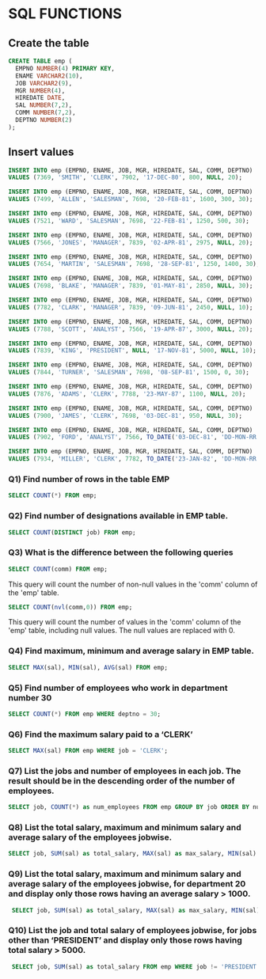 # SQL FUNCTIONS

## Create the table 

``` sql
CREATE TABLE emp (
  EMPNO NUMBER(4) PRIMARY KEY,
  ENAME VARCHAR2(10),
  JOB VARCHAR2(9),
  MGR NUMBER(4),
  HIREDATE DATE,
  SAL NUMBER(7,2),
  COMM NUMBER(7,2),
  DEPTNO NUMBER(2)
);
```

## Insert values

``` sql
INSERT INTO emp (EMPNO, ENAME, JOB, MGR, HIREDATE, SAL, COMM, DEPTNO)
VALUES (7369, 'SMITH', 'CLERK', 7902, '17-DEC-80', 800, NULL, 20);

INSERT INTO emp (EMPNO, ENAME, JOB, MGR, HIREDATE, SAL, COMM, DEPTNO)
VALUES (7499, 'ALLEN', 'SALESMAN', 7698, '20-FEB-81', 1600, 300, 30);

INSERT INTO emp (EMPNO, ENAME, JOB, MGR, HIREDATE, SAL, COMM, DEPTNO)
VALUES (7521, 'WARD', 'SALESMAN', 7698, '22-FEB-81', 1250, 500, 30);

INSERT INTO emp (EMPNO, ENAME, JOB, MGR, HIREDATE, SAL, COMM, DEPTNO)
VALUES (7566, 'JONES', 'MANAGER', 7839, '02-APR-81', 2975, NULL, 20);

INSERT INTO emp (EMPNO, ENAME, JOB, MGR, HIREDATE, SAL, COMM, DEPTNO)
VALUES (7654, 'MARTIN', 'SALESMAN', 7698, '28-SEP-81', 1250, 1400, 30);

INSERT INTO emp (EMPNO, ENAME, JOB, MGR, HIREDATE, SAL, COMM, DEPTNO)
VALUES (7698, 'BLAKE', 'MANAGER', 7839, '01-MAY-81', 2850, NULL, 30);

INSERT INTO emp (EMPNO, ENAME, JOB, MGR, HIREDATE, SAL, COMM, DEPTNO)
VALUES (7782, 'CLARK', 'MANAGER', 7839, '09-JUN-81', 2450, NULL, 10);

INSERT INTO emp (EMPNO, ENAME, JOB, MGR, HIREDATE, SAL, COMM, DEPTNO)
VALUES (7788, 'SCOTT', 'ANALYST', 7566, '19-APR-87', 3000, NULL, 20);

INSERT INTO emp (EMPNO, ENAME, JOB, MGR, HIREDATE, SAL, COMM, DEPTNO)
VALUES (7839, 'KING', 'PRESIDENT', NULL, '17-NOV-81', 5000, NULL, 10);

INSERT INTO emp (EMPNO, ENAME, JOB, MGR, HIREDATE, SAL, COMM, DEPTNO)
VALUES (7844, 'TURNER', 'SALESMAN', 7698, '08-SEP-81', 1500, 0, 30);

INSERT INTO emp (EMPNO, ENAME, JOB, MGR, HIREDATE, SAL, COMM, DEPTNO)
VALUES (7876, 'ADAMS', 'CLERK', 7788, '23-MAY-87', 1100, NULL, 20);

INSERT INTO emp (EMPNO, ENAME, JOB, MGR, HIREDATE, SAL, COMM, DEPTNO)
VALUES (7900, 'JAMES', 'CLERK', 7698, '03-DEC-81', 950, NULL, 30);

INSERT INTO emp (EMPNO, ENAME, JOB, MGR, HIREDATE, SAL, COMM, DEPTNO)
VALUES (7902, 'FORD', 'ANALYST', 7566, TO_DATE('03-DEC-81', 'DD-MON-RR'), 3000, 20, 20);

INSERT INTO emp (EMPNO, ENAME, JOB, MGR, HIREDATE, SAL, COMM, DEPTNO)
VALUES (7934, 'MILLER', 'CLERK', 7782, TO_DATE('23-JAN-82', 'DD-MON-RR'), 1300, 10, 10);
```

### Q1) Find number of rows in the table EMP

``` sql
SELECT COUNT(*) FROM emp;
```


### Q2) Find number of designations available in EMP table.

``` sql
SELECT COUNT(DISTINCT job) FROM emp;
```

### Q3) What is the difference between the following queries
``` sql
SELECT COUNT(comm) FROM emp;
```
This query will count the number of non-null values in the 'comm' column of the 'emp' table.

``` sql
SELECT COUNT(nvl(comm,0)) FROM emp;
```
This query will count the number of values in the 'comm' column of the 'emp' table, including null values. The null values are replaced with 0.

### Q4) Find maximum, minimum and average salary in EMP table.

``` sql
SELECT MAX(sal), MIN(sal), AVG(sal) FROM emp;
```

### Q5) Find number of employees who work in department number 30

``` sql
SELECT COUNT(*) FROM emp WHERE deptno = 30;
```

### Q6) Find the maximum salary paid to a ‘CLERK’

``` sql
SELECT MAX(sal) FROM emp WHERE job = 'CLERK';
```

### Q7) List the jobs and number of employees in each job. The result should be in the descending order of the number of employees.

``` sql
SELECT job, COUNT(*) as num_employees FROM emp GROUP BY job ORDER BY num_employees DESC;
```

### Q8) List the total salary, maximum and minimum salary and average salary of the employees jobwise.

``` sql
SELECT job, SUM(sal) as total_salary, MAX(sal) as max_salary, MIN(sal) as min_salary, AVG(sal) as avg_salary FROM emp GROUP BY job;
```

### Q9) List the total salary, maximum and minimum salary and average salary of the employees jobwise, for department 20 and display only those rows having an average salary > 1000.

``` sql
 SELECT job, SUM(sal) as total_salary, MAX(sal) as max_salary, MIN(sal) as min_salary, AVG(sal) as avg_salary FROM emp WHERE deptno = 20 GROUP BY job HAVING AVG(sal) > 1000;
```

### Q10) List the job and total salary of employees jobwise, for jobs other than ‘PRESIDENT’ and display only those rows having total salary > 5000.

``` sql
 SELECT job, SUM(sal) as total_salary FROM emp WHERE job != 'PRESIDENT' GROUP BY job HAVING SUM(sal) > 5000;
```
